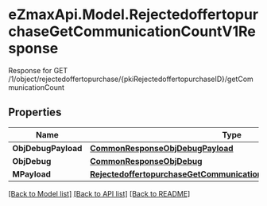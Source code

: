 # eZmaxApi.Model.RejectedoffertopurchaseGetCommunicationCountV1Response
Response for GET /1/object/rejectedoffertopurchase/{pkiRejectedoffertopurchaseID}/getCommunicationCount

## Properties

Name | Type | Description | Notes
------------ | ------------- | ------------- | -------------
**ObjDebugPayload** | [**CommonResponseObjDebugPayload**](CommonResponseObjDebugPayload.md) |  | 
**ObjDebug** | [**CommonResponseObjDebug**](CommonResponseObjDebug.md) |  | [optional] 
**MPayload** | [**RejectedoffertopurchaseGetCommunicationCountV1ResponseMPayload**](RejectedoffertopurchaseGetCommunicationCountV1ResponseMPayload.md) |  | 

[[Back to Model list]](../README.md#documentation-for-models) [[Back to API list]](../README.md#documentation-for-api-endpoints) [[Back to README]](../README.md)

